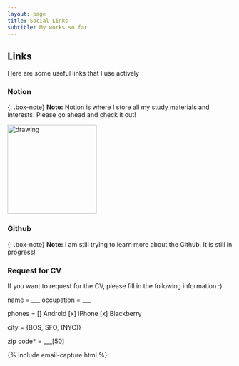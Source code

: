 ```yaml
---
layout: page
title: Social Links
subtitle: My works so far
---
```


## Links
Here are some useful links that I use actively

### Notion

{: .box-note}
**Note:** Notion is where I store all my study materials and interests. Please go ahead and check it out!

[<img src="https://cdn.worldvectorlogo.com/logos/notion-logo-1.svg" alt="drawing" style="width:200px;"/>](https://sunbinmun.notion.site/Sun-Bin-MUN-Getting-Started-1c4a5242fd3d4a2ca157510f5318ae7d)

### Github
{: .box-note}
**Note:** I am still trying to learn more about the Github. It is still in progress!

### Request for CV
If you want to request for the CV, please fill in the following information :)

name = ___
occupation = ___

phones = [] Android [x] iPhone [x] Blackberry

city = {BOS, SFO, (NYC)}

 zip code* = ___[50]

 {% include email-capture.html %} 



